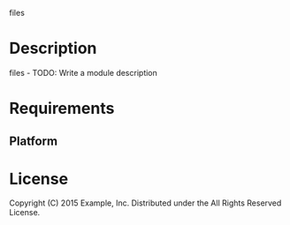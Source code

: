 files

Description
===========

files - TODO: Write a module description

Requirements
============

Platform
--------

License
=======

Copyright (C) 2015 Example, Inc.
Distributed under the All Rights Reserved License.
